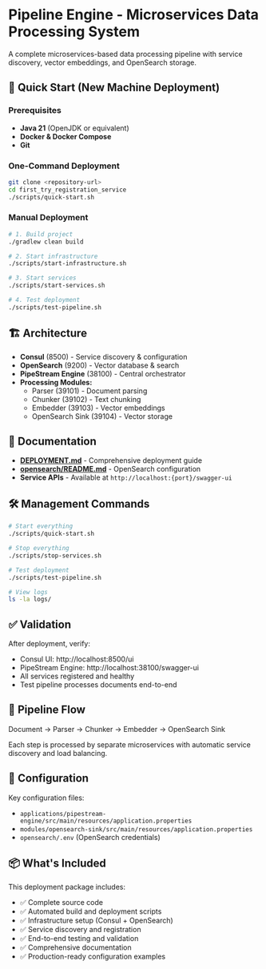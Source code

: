 # Pipeline Engine - Microservices Data Processing System

A complete microservices-based data processing pipeline with service discovery, vector embeddings, and OpenSearch storage.

## 🚀 Quick Start (New Machine Deployment)

### Prerequisites
- **Java 21** (OpenJDK or equivalent)
- **Docker & Docker Compose**
- **Git**

### One-Command Deployment
```bash
git clone <repository-url>
cd first_try_registration_service
./scripts/quick-start.sh
```

### Manual Deployment
```bash
# 1. Build project
./gradlew clean build

# 2. Start infrastructure
./scripts/start-infrastructure.sh

# 3. Start services  
./scripts/start-services.sh

# 4. Test deployment
./scripts/test-pipeline.sh
```

## 🏗️ Architecture

- **Consul** (8500) - Service discovery & configuration
- **OpenSearch** (9200) - Vector database & search
- **PipeStream Engine** (38100) - Central orchestrator
- **Processing Modules:**
  - Parser (39101) - Document parsing
  - Chunker (39102) - Text chunking  
  - Embedder (39103) - Vector embeddings
  - OpenSearch Sink (39104) - Vector storage

## 📖 Documentation

- **[DEPLOYMENT.md](DEPLOYMENT.md)** - Comprehensive deployment guide
- **[opensearch/README.md](opensearch/README.md)** - OpenSearch configuration
- **Service APIs** - Available at `http://localhost:{port}/swagger-ui`

## 🛠️ Management Commands

```bash
# Start everything
./scripts/quick-start.sh

# Stop everything  
./scripts/stop-services.sh

# Test deployment
./scripts/test-pipeline.sh

# View logs
ls -la logs/
```

## ✅ Validation

After deployment, verify:
- Consul UI: http://localhost:8500/ui
- PipeStream Engine: http://localhost:38100/swagger-ui
- All services registered and healthy
- Test pipeline processes documents end-to-end

## 🎯 Pipeline Flow

Document → Parser → Chunker → Embedder → OpenSearch Sink

Each step is processed by separate microservices with automatic service discovery and load balancing.

## 🔧 Configuration

Key configuration files:
- `applications/pipestream-engine/src/main/resources/application.properties`
- `modules/opensearch-sink/src/main/resources/application.properties`
- `opensearch/.env` (OpenSearch credentials)

## 📦 What's Included

This deployment package includes:
- ✅ Complete source code
- ✅ Automated build and deployment scripts
- ✅ Infrastructure setup (Consul + OpenSearch)
- ✅ Service discovery and registration
- ✅ End-to-end testing and validation
- ✅ Comprehensive documentation
- ✅ Production-ready configuration examples